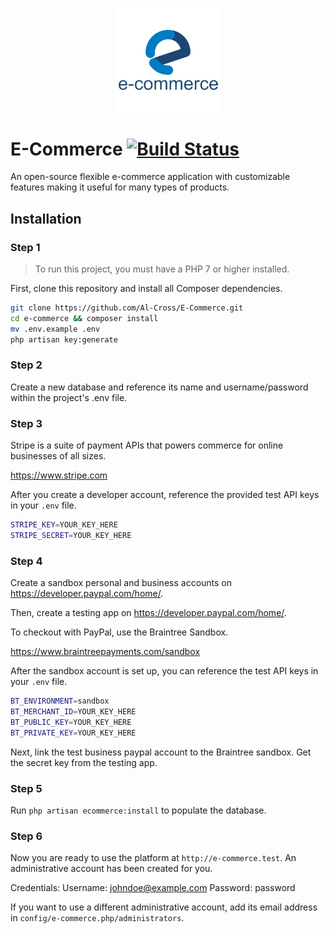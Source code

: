 <p align="center" width="100%">
	<img src="/public/rsz_kisspng-e-commerce-logo.png" width="33%">
</p>

# E-Commerce [![Build Status](https://travis-ci.org/Al-Cross/E-Commerce.svg?branch=master)](https://travis-ci.org/Al-Cross/E-Commerce)

An open-source flexible e-commerce application with customizable features making it useful for many types of products.

## Installation

### Step 1

> To run this project, you must have a PHP 7 or higher installed.

First, clone this repository and install all Composer dependencies.

```bash
git clone https://github.com/Al-Cross/E-Commerce.git
cd e-commerce && composer install
mv .env.example .env
php artisan key:generate
```

### Step 2
Create a new database and reference its name and username/password within the project's .env file.

### Step 3
Stripe is a suite of payment APIs that powers commerce for online businesses of all sizes.

https://www.stripe.com

After you create a developer account, reference the provided test API keys in your `.env` file.

```bash
STRIPE_KEY=YOUR_KEY_HERE
STRIPE_SECRET=YOUR_KEY_HERE
```

### Step 4

Create a sandbox personal and business accounts on https://developer.paypal.com/home/.

Then, create a testing app on https://developer.paypal.com/home/.

To checkout with PayPal, use the Braintree Sandbox.

https://www.braintreepayments.com/sandbox

After the sandbox account is set up, you can reference the test API keys in your `.env` file.

```bash
BT_ENVIRONMENT=sandbox
BT_MERCHANT_ID=YOUR_KEY_HERE
BT_PUBLIC_KEY=YOUR_KEY_HERE
BT_PRIVATE_KEY=YOUR_KEY_HERE
```

Next, link the test business paypal account to the Braintree sandbox. Get the secret key from the testing app.

### Step 5
Run `php artisan ecommerce:install` to populate the database.

### Step 6
Now you are ready to use the platform at `http://e-commerce.test`. An administrative account has been created for you.

Credentials:
Username: johndoe@example.com     Password: password

 If you want to use a different administrative account, add its email address in `config/e-commerce.php/administrators`.
